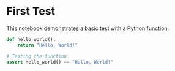 # First Test

This notebook demonstrates a basic test with a Python function.



```python
def hello_world():
    return "Hello, World!"

# Testing the function
assert hello_world() == "Hello, World!"

```
